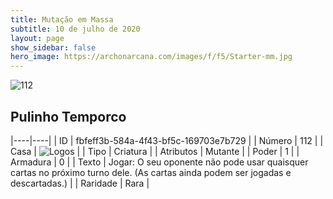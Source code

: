 ```yaml
---
title: Mutação em Massa
subtitle: 10 de julho de 2020
layout: page
show_sidebar: false
hero_image: https://archonarcana.com/images/f/f5/Starter-mm.jpg
---
```


![112](https://cdn.keyforgegame.com/media/card_front/pt/479_112_3PXCFH529CPG_pt.png)

## Pulinho Temporco

|----|----|
| ID | fbfeff3b-584a-4f43-bf5c-169703e7b729 |
| Número | 112 |
| Casa | ![Logos](https://archonarcana.com/images/thumb/c/ce/Logos.png/22px-Logos.png "Logos") |
| Tipo | Criatura |
| Atributos | Mutante |
| Poder | 1 |
| Armadura | 0 |
| Texto | Jogar: O seu oponente não pode usar quaisquer cartas no próximo turno dele. (As cartas ainda podem ser jogadas e descartadas.) |
| Raridade | Rara |
